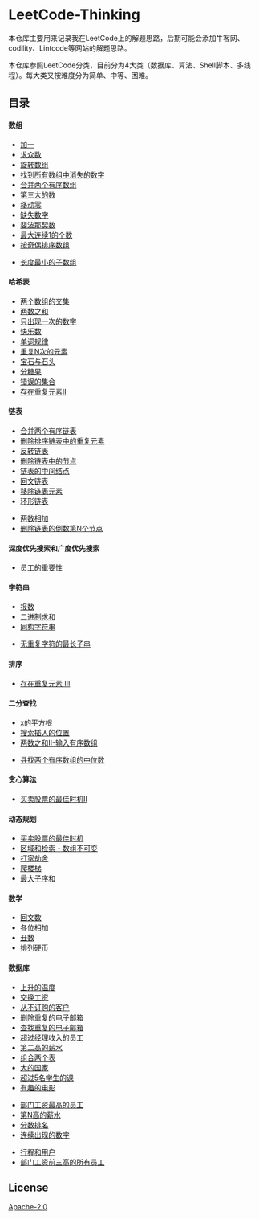 # **LeetCode-Thinking**

本仓库主要用来记录我在LeetCode上的解题思路，后期可能会添加牛客网、codility、Lintcode等网站的解题思路。

本仓库参照LeetCode分类，目前分为4大类（数据库、算法、Shell脚本、多线程）。每大类又按难度分为简单、中等、困难。


## 目录

#### 数组
- [加一](./算法/easy/加一.md)
- [求众数](./算法/easy/求众数.md) 
- [旋转数组](./算法/easy/旋转数组.md) 
- [找到所有数组中消失的数字](./算法/easy/找到所有数组中消失的数字.md) 
- [合并两个有序数组](./算法/easy/合并两个有序数组.md)  
- [第三大的数](./算法/easy/第三大的数.md)   
- [移动零](./算法/easy/移动零.md) 
- [缺失数字](./算法/easy/缺失数字.md) 
- [斐波那契数](./算法/easy/斐波那契数.md) 
- [最大连续1的个数](./算法/easy/最大连续1的个数.md) 
- [按奇偶排序数组](./算法/easy/按奇偶排序数组.md) 
<!--中等-->
- [长度最小的子数组](./算法/medium/长度最小的子数组.md) 

#### 哈希表
- [两个数组的交集](./算法/easy/两个数组的交集.md)
- [两数之和](./算法/easy/两数之和.md)
- [只出现一次的数字](./算法/easy/只出现一次的数字.md)
- [快乐数](./算法/easy/快乐数.md)
- [单词规律](./算法/easy/单词规律.md)
- [重复N次的元素](./算法/easy/重复%20N%20次的元素.md)
- [宝石与石头](./算法/easy/宝石与石头.md)
- [分糖果](./算法/easy/分糖果.md)
- [错误的集合](./算法/easy/错误的集合.md)
- [存在重复元素II](./算法/easy/存在重复元素II.md)

#### 链表
- [合并两个有序链表](./算法/easy/合并两个有序链表.md)
- [删除排序链表中的重复元素](./算法/easy/删除排序链表中的重复元素.md)
- [反转链表](./算法/easy/反转链表.md)
- [删除链表中的节点](./算法/easy/删除链表中的节点.md)
- [链表的中间结点](./算法/easy/链表的中间结点.md)
- [回文链表](./算法/easy/回文链表.md)
- [移除链表元素](./算法/easy/移除链表元素.md)
- [环形链表](./算法/easy/环形链表.md)
<!--中等-->
- [两数相加](./算法/medium/两数相加.md)
- [删除链表的倒数第N个节点](./算法/medium/删除链表的倒数第N个节点.md)

#### 深度优先搜索和广度优先搜索
- [员工的重要性](./算法/easy/员工的重要性.md)

#### 字符串
- [报数](./算法/easy/报数.md)
- [二进制求和](./算法/easy/二进制求和.md)
- [同构字符串](./算法/easy/同构字符串.md)
<!--中等-->
- [无重复字符的最长子串](./算法/medium/无重复字符的最长子串.md)

#### 排序
<!--中等-->
- [存在重复元素 III](./算法/medium/存在重复元素III.md) 

#### 二分查找
- [x的平方根](./算法/easy/x%20的平方根.md) 
- [搜索插入的位置](./算法/easy/搜索插入的位置.md) 
- [两数之和II-输入有序数组](./算法/easy/两数之和II-输入有序数组.md) 
<!--困难-->
- [寻找两个有序数组的中位数](./算法/hard/寻找两个有序数组的中位数.md) 

#### 贪心算法
- [买卖股票的最佳时机II](./算法/easy/买卖股票的最佳时机II.md) 

#### 动态规划
- [买卖股票的最佳时机](./算法/easy/买卖股票的最佳时机.md)
- [区域和检索 - 数组不可变](./算法/easy/区域和检索-数组不可变.md)
- [打家劫舍](./算法/easy/打家劫舍.md)
- [爬楼梯](./算法/easy/爬楼梯.md)
- [最大子序和](./算法/easy/最大子序和.md)

#### 数学
- [回文数](./算法/easy/回文数.md)
- [各位相加](./算法/easy/各位相加.md)
- [丑数](./算法/easy/丑数.md)
- [排列硬币](./算法/easy/排列硬币.md)

#### 数据库
- [上升的温度](./数据库/easy/上升的温度.md)
- [交换工资](./数据库/easy/交换工资.md) 
- [从不订购的客户](./数据库/easy/从不订购的客户.md) 
- [删除重复的电子邮箱](./数据库/easy/删除重复的电子邮箱.md)
- [查找重复的电子邮箱](./数据库/easy/查找重复的电子邮箱.md)
- [超过经理收入的员工](./数据库/easy/超过经理收入的员工.md)
- [第二高的薪水](./数据库/easy/第二高的薪水.md)
- [组合两个表](./数据库/easy/组合两个表.md) 
- [大的国家](./数据库/easy/大的国家.md)
- [超过5名学生的课](./数据库/easy/超过5名学生的课.md) 
- [有趣的电影](./数据库/easy/有趣的电影.md)
<!--中等-->
- [部门工资最高的员工](./数据库/medium/部门工资最高的员工.md)
- [第N高的薪水](./数据库/medium/第N高的薪水.md)
- [分数排名](./数据库/medium/分数排名.md)
- [连续出现的数字](./数据库/medium/连续出现的数字.md)
<!--困难-->
- [行程和用户](./数据库/hard/行程和用户.md)
- [部门工资前三高的所有员工](./数据库/hard/部门工资前三高的所有员工.md)

## License
[Apache-2.0](./LICENSE)
